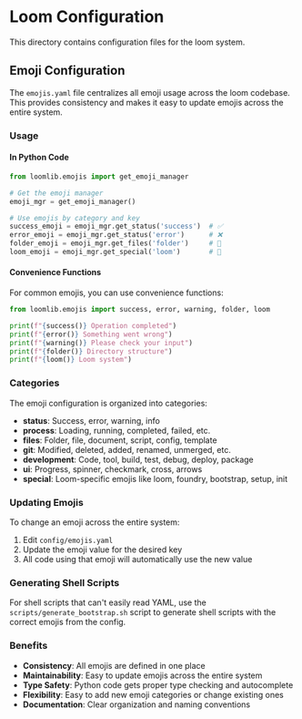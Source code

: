 # Loom Configuration

This directory contains configuration files for the loom system.

## Emoji Configuration

The `emojis.yaml` file centralizes all emoji usage across the loom codebase. This provides consistency and makes it easy to update emojis across the entire system.

### Usage

#### In Python Code

```python
from loomlib.emojis import get_emoji_manager

# Get the emoji manager
emoji_mgr = get_emoji_manager()

# Use emojis by category and key
success_emoji = emoji_mgr.get_status('success')  # ✅
error_emoji = emoji_mgr.get_status('error')      # ❌
folder_emoji = emoji_mgr.get_files('folder')     # 📁
loom_emoji = emoji_mgr.get_special('loom')       # 🧵
```

#### Convenience Functions

For common emojis, you can use convenience functions:

```python
from loomlib.emojis import success, error, warning, folder, loom

print(f"{success()} Operation completed")
print(f"{error()} Something went wrong")
print(f"{warning()} Please check your input")
print(f"{folder()} Directory structure")
print(f"{loom()} Loom system")
```

### Categories

The emoji configuration is organized into categories:

- **status**: Success, error, warning, info
- **process**: Loading, running, completed, failed, etc.
- **files**: Folder, file, document, script, config, template
- **git**: Modified, deleted, added, renamed, unmerged, etc.
- **development**: Code, tool, build, test, debug, deploy, package
- **ui**: Progress, spinner, checkmark, cross, arrows
- **special**: Loom-specific emojis like loom, foundry, bootstrap, setup, init

### Updating Emojis

To change an emoji across the entire system:

1. Edit `config/emojis.yaml`
2. Update the emoji value for the desired key
3. All code using that emoji will automatically use the new value

### Generating Shell Scripts

For shell scripts that can't easily read YAML, use the `scripts/generate_bootstrap.sh` script to generate shell scripts with the correct emojis from the config.

### Benefits

- **Consistency**: All emojis are defined in one place
- **Maintainability**: Easy to update emojis across the entire system
- **Type Safety**: Python code gets proper type checking and autocomplete
- **Flexibility**: Easy to add new emoji categories or change existing ones
- **Documentation**: Clear organization and naming conventions 
